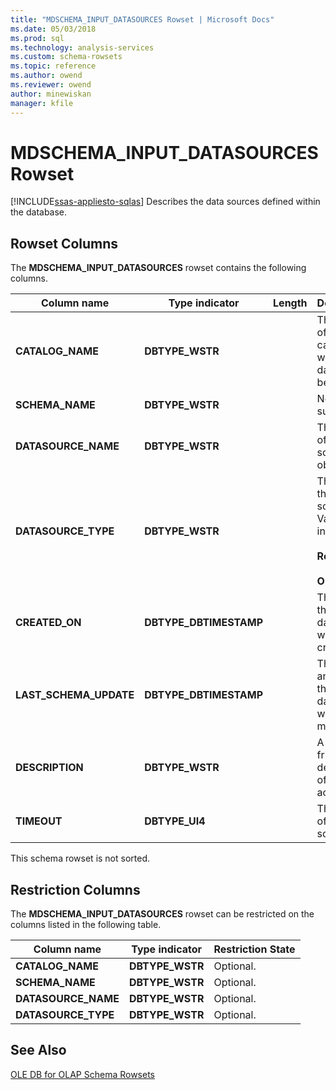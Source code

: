 ```yaml
---
title: "MDSCHEMA_INPUT_DATASOURCES Rowset | Microsoft Docs"
ms.date: 05/03/2018
ms.prod: sql
ms.technology: analysis-services
ms.custom: schema-rowsets
ms.topic: reference
ms.author: owend
ms.reviewer: owend
author: minewiskan
manager: kfile
---
```

# MDSCHEMA_INPUT_DATASOURCES Rowset
[!INCLUDE[ssas-appliesto-sqlas](../../../includes/ssas-appliesto-sqlas.md)]
  Describes the data sources defined within the database.  
  
## Rowset Columns  
 The **MDSCHEMA_INPUT_DATASOURCES** rowset contains the following columns.  
  
|Column name|Type indicator|Length|Description|  
|-----------------|--------------------|------------|-----------------|  
|**CATALOG_NAME**|**DBTYPE_WSTR**||The name of the catalog to which this data source belongs.|  
|**SCHEMA_NAME**|**DBTYPE_WSTR**||Not supported.|  
|**DATASOURCE_NAME**|**DBTYPE_WSTR**||The name of the data source object.|  
|**DATASOURCE_TYPE**|**DBTYPE_WSTR**||The type of the data source. Valid values include:<br /><br /> **Relational**<br /><br /> **Olap**|  
|**CREATED_ON**|**DBTYPE_DBTIMESTAMP**||The date that the data source was created.|  
|**LAST_SCHEMA_UPDATE**|**DBTYPE_DBTIMESTAMP**||The date and time that the data source was last modified.|  
|**DESCRIPTION**|**DBTYPE_WSTR**||A user-friendly description of the action.|  
|**TIMEOUT**|**DBTYPE_UI4**||The timeout of the data source.|  
  
 This schema rowset is not sorted.  
  
## Restriction Columns  
 The **MDSCHEMA_INPUT_DATASOURCES** rowset can be restricted on the columns listed in the following table.  
  
|Column name|Type indicator|Restriction State|  
|-----------------|--------------------|-----------------------|  
|**CATALOG_NAME**|**DBTYPE_WSTR**|Optional.|  
|**SCHEMA_NAME**|**DBTYPE_WSTR**|Optional.|  
|**DATASOURCE_NAME**|**DBTYPE_WSTR**|Optional.|  
|**DATASOURCE_TYPE**|**DBTYPE_WSTR**|Optional.|  
  
## See Also  
 [OLE DB for OLAP Schema Rowsets](../../../analysis-services/schema-rowsets/ole-db-olap/ole-db-for-olap-schema-rowsets.md)  
  
  

